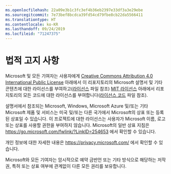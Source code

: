 ```yaml
---
ms.openlocfilehash: 22a09e3b1c3fc3ef4b36eb2397e33df3a3e29ebe
ms.sourcegitcommit: 7e73bef8bcdca39fd54cd79fbe8cb22da5566411
ms.translationtype: HT
ms.contentlocale: ko-KR
ms.lasthandoff: 09/24/2019
ms.locfileid: "71247375"
---
```

# <a name="legal-notices"></a>법적 고지 사항

Microsoft 및 모든 기여자는 사용자에게 [Creative Commons Attribution 4.0 International Public License](https://creativecommons.org/licenses/by/4.0/legalcode) 아래에서 이 리포지토리의 Microsoft 설명서 및 기타 콘텐츠에 대한 라이선스를 부여하고([라이선스](LICENSE) 파일 참조) [MIT 라이선스](https://opensource.org/licenses/MIT) 아래에서 리포지토리의 모든 코드에 대한 라이선스를 부여합니다([라이선스 코드](LICENSE-CODE) 파일 참조).

설명서에서 참조되는 Microsoft, Windows, Microsoft Azure 및/또는 기타 Microsoft 제품 및 서비스는 미국 및/또는 다른 국가에서 Microsoft의 상표 또는 등록된 상표일 수 있습니다.
이 프로젝트에 대한 라이선스는 사용자가 Microsoft 이름, 로고 또는 상표를 사용할 권한을 부여하지 않습니다.
Microsoft의 일반 상표 지침은 https://go.microsoft.com/fwlink/?LinkID=254653 에서 확인할 수 있습니다.

개인 정보에 대한 자세한 내용은 https://privacy.microsoft.com/ 에서 확인할 수 있습니다.

Microsoft와 모든 기여자는 암시적으로 예약 금반언 또는 기타 방식으로 해당하는 저작권, 특허 또는 상표 여부에 관계없이 다른 모든 권리를 보유합니다.
